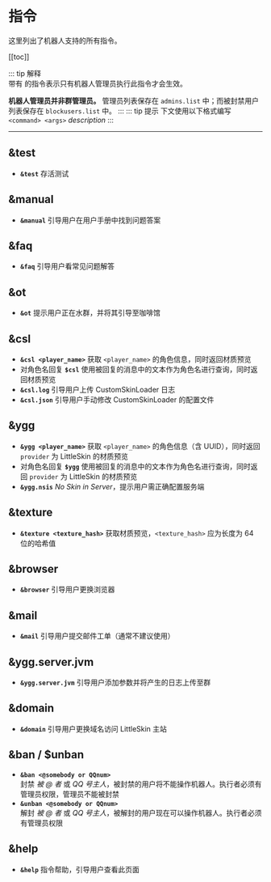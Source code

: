 # 指令
这里列出了机器人支持的所有指令。

[[toc]]

::: tip 解释
<br />
 带有 <Badge text="仅管理员" type="warning"/> 的指令表示只有机器人管理员执行此指令才会生效。

**机器人管理员并非群管理员。** 管理员列表保存在 `admins.list` 中；而被封禁用户列表保存在 `blockusers.list` 中。
:::
::: tip 提示
下文使用以下格式编写  
`<command> <args>` *description*
:::

---
## &test
- **`&test`** 存活测试

## &manual
- **`&manual`** 引导用户在用户手册中找到问题答案

## &faq
- **`&faq`** 引导用户看常见问题解答

## &ot
- **`&ot`** 提示用户正在水群，并将其引导至咖啡馆

## &csl 
- **`&csl <player_name>`** 获取 `<player_name>` 的角色信息，同时返回材质预览
- 对角色名回复 **`$csl`** 使用被回复的消息中的文本作为角色名进行查询，同时返回材质预览
- **`&csl.log`** 引导用户上传 CustomSkinLoader 日志
- **`&csl.json`** 引导用户手动修改 CustomSkinLoader 的配置文件

## &ygg
- **`&ygg <player_name>`**  获取 `<player_name>` 的角色信息（含 UUID），同时返回 `provider` 为 LittleSkin 的材质预览
- 对角色名回复 **`$ygg`** 使用被回复的消息中的文本作为角色名进行查询，同时返回 `provider` 为 LittleSkin 的材质预览
- **`&ygg.nsis`**  *No Skin in Server*，提示用户需正确配置服务端

## &texture
- **`&texture <texture_hash>`**  获取材质预览，`<texture_hash>` 应为长度为 64 位的哈希值

## &browser
- **`&browser`** 引导用户更换浏览器

## &mail
- **`&mail`** 引导用户提交邮件工单（通常不建议使用）

## &ygg.server.jvm
- **`&ygg.server.jvm`** 引导用户添加参数并将产生的日志上传至群

## &domain
- **`&domain`** 引导用户更换域名访问 LittleSkin 主站

## &ban / $unban
- **`&ban <@somebody or QQnum>`** <Badge text="仅管理员" type="warning"/>  
    封禁 *被 @ 者* 或 *QQ 号主人*，被封禁的用户将不能操作机器人。执行者必须有管理员权限，管理员不能被封禁
- **`&unban <@somebody or QQnum>`** <Badge text="仅管理员" type="warning"/>  
    解封 *被 @ 者* 或 *QQ 号主人*，被解封的用户现在可以操作机器人。执行者必须有管理员权限

## &help
- **`&help`** 指令帮助，引导用户查看此页面
